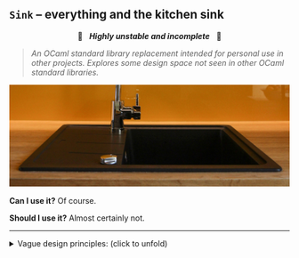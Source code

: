 ## `Sink` – everything and the kitchen sink

<p align="center">🚧&nbsp;&nbsp;&nbsp;<b><i>Highly unstable and incomplete</i></b>&nbsp;&nbsp;&nbsp;🚧</p>

> _An OCaml standard library replacement intended for personal use in other
> projects. Explores some design space not seen in other OCaml standard
> libraries._

![Photograph of a kitchen sink](.meta/sink.jpg)

**Can I use it?** Of course.

**Should I use it?** Almost certainly not.

<hr/>

<details>
<summary>Vague design principles: (click to unfold)</summary>

- **Consistent interfaces**. Very similar to the approach taken in Jane Street's
  [Base][js-base], type interfaces are built with heavy use of functors and
  destructive substitution.

- **Higher-kinded polymorphism via [brands][yallop14]**. All higher-kinded types
  `'a t` come alongside a corresponding _brand_ `br` that can be used to
  specialise functions that are polymorphic over _all_ higher-kinded types. With
  some squinting, this enables an OCaml equivalent of the standard Haskell
  typeclass hierarchy (`Monoid`, `Semigroup`, `Functor`, `Monad` etc.).

- **Generic programming**. All higher-kinded types `t` come alonside a _value_
  `t` that is a run-time representation of the type. These representations can
  be used to derive operations on the corresponding types, if you're (_a_)
  allergic to boilerplate, (_b_) can't afford a PPX dependency and (_c_) don't
  care about performance. Type representations are implemented in
  tagless-final style, so it's possible to define one's own generic operations
  by supplying a new interpreter for the DSL.

- **Function-level programming permitted**. Use of point-free style in OCaml
  code is contentious, but I find it useful. Function composition is provided as
  `( >> )`, function-level monadic composition as `( >=> )` etc.

- **Name-spaced operators**. Some modules provide `Infix` and `Syntax`
  submodules that are intended to be opened either locally or globally. For
  instance, there are many ways to get at the `bind` operation on lists:

|                |  `List`   | `List.Infix` | `List.Syntax` |
| -------------- | :-------: | :----------: | :-----------: |
| Value-level    |  `bind`   |  `( >>= )`   |  `( let* )`   |
| Function-level | `kliesli` |  `( >=> )`   |       —       |

- **Different datastructure views in different namespaces**. For instance, views
  of an `'a array array` as a _matrix_ or a `('k * 'v) list` as an _association
  list_ are kept in separate namespaces (`Array.Matrix` and `List.Assoc`
  respecitvely).

<hr/>

If you don't care about any of the above, you probably want the OCaml standard
library instead. Some non-goals of this project:

- **~~Speed~~**. e.g. functions over lists are tail-recursive to minimise
  surprisal.

- **~~Exotic data-structures~~**. Ring buffers, indices, B-trees, tries etc. to
  be found elsewhere. If you want one of these, you probably care about its
  performance (and this library is not about performance). Try
  [`Containers`][containers].

All sequencing is _left-to-right_ (e.g. `( *> )` is provided for applicatives
but `( <* )` is not).

</details>

[yallop14]: https://www.cl.cam.ac.uk/~jdy22/papers/lightweight-higher-kinded-polymorphism.pdf
[lwt]: https://github.com/ocsigen/lwt
[alcotest]: https://github.com/mirage/alcotest
[pp]: https://github.com/diml/pp
[js-base]: https://github.com/janestreet/base
[containers]: https://github.com/c-cube/ocaml-containers
